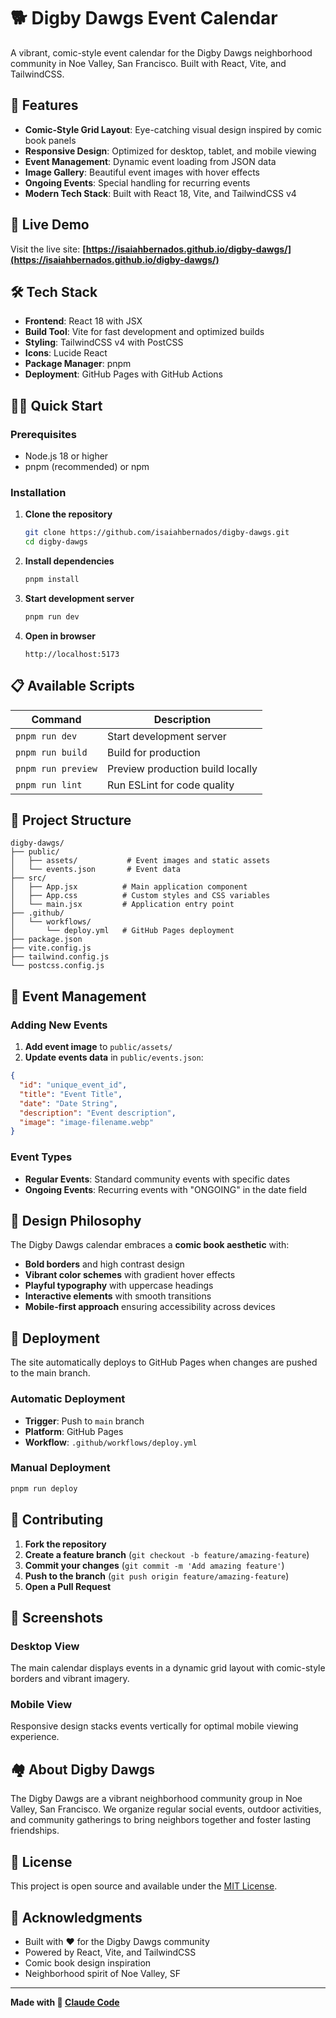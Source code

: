 # 🐕 Digby Dawgs Event Calendar

A vibrant, comic-style event calendar for the Digby Dawgs neighborhood community in Noe Valley, San Francisco. Built with React, Vite, and TailwindCSS.

## 🌟 Features

- **Comic-Style Grid Layout**: Eye-catching visual design inspired by comic book panels
- **Responsive Design**: Optimized for desktop, tablet, and mobile viewing
- **Event Management**: Dynamic event loading from JSON data
- **Image Gallery**: Beautiful event images with hover effects
- **Ongoing Events**: Special handling for recurring events
- **Modern Tech Stack**: Built with React 18, Vite, and TailwindCSS v4

## 🚀 Live Demo

Visit the live site: **[https://isaiahbernados.github.io/digby-dawgs/](https://isaiahbernados.github.io/digby-dawgs/)**

## 🛠️ Tech Stack

- **Frontend**: React 18 with JSX
- **Build Tool**: Vite for fast development and optimized builds
- **Styling**: TailwindCSS v4 with PostCSS
- **Icons**: Lucide React
- **Package Manager**: pnpm
- **Deployment**: GitHub Pages with GitHub Actions

## 🏃‍♂️ Quick Start

### Prerequisites

- Node.js 18 or higher
- pnpm (recommended) or npm

### Installation

1. **Clone the repository**
   ```bash
   git clone https://github.com/isaiahbernados/digby-dawgs.git
   cd digby-dawgs
   ```

2. **Install dependencies**
   ```bash
   pnpm install
   ```

3. **Start development server**
   ```bash
   pnpm run dev
   ```

4. **Open in browser**
   ```
   http://localhost:5173
   ```

## 📋 Available Scripts

| Command | Description |
|---------|-------------|
| `pnpm run dev` | Start development server |
| `pnpm run build` | Build for production |
| `pnpm run preview` | Preview production build locally |
| `pnpm run lint` | Run ESLint for code quality |

## 📁 Project Structure

```
digby-dawgs/
├── public/
│   ├── assets/           # Event images and static assets
│   └── events.json       # Event data
├── src/
│   ├── App.jsx          # Main application component
│   ├── App.css          # Custom styles and CSS variables
│   └── main.jsx         # Application entry point
├── .github/
│   └── workflows/
│       └── deploy.yml   # GitHub Pages deployment
├── package.json
├── vite.config.js
├── tailwind.config.js
└── postcss.config.js
```

## 🎨 Event Management

### Adding New Events

1. **Add event image** to `public/assets/`
2. **Update events data** in `public/events.json`:

```json
{
  "id": "unique_event_id",
  "title": "Event Title",
  "date": "Date String",
  "description": "Event description",
  "image": "image-filename.webp"
}
```

### Event Types

- **Regular Events**: Standard community events with specific dates
- **Ongoing Events**: Recurring events with "ONGOING" in the date field

## 🎯 Design Philosophy

The Digby Dawgs calendar embraces a **comic book aesthetic** with:

- **Bold borders** and high contrast design
- **Vibrant color schemes** with gradient hover effects
- **Playful typography** with uppercase headings
- **Interactive elements** with smooth transitions
- **Mobile-first approach** ensuring accessibility across devices

## 🚢 Deployment

The site automatically deploys to GitHub Pages when changes are pushed to the main branch.

### Automatic Deployment
- **Trigger**: Push to `main` branch
- **Platform**: GitHub Pages
- **Workflow**: `.github/workflows/deploy.yml`

### Manual Deployment
```bash
pnpm run deploy
```

## 🤝 Contributing

1. **Fork the repository**
2. **Create a feature branch** (`git checkout -b feature/amazing-feature`)
3. **Commit your changes** (`git commit -m 'Add amazing feature'`)
4. **Push to the branch** (`git push origin feature/amazing-feature`)
5. **Open a Pull Request**

## 📸 Screenshots

### Desktop View
The main calendar displays events in a dynamic grid layout with comic-style borders and vibrant imagery.

### Mobile View
Responsive design stacks events vertically for optimal mobile viewing experience.

## 🏘️ About Digby Dawgs

The Digby Dawgs are a vibrant neighborhood community group in Noe Valley, San Francisco. We organize regular social events, outdoor activities, and community gatherings to bring neighbors together and foster lasting friendships.

## 📄 License

This project is open source and available under the [MIT License](LICENSE).

## 🙏 Acknowledgments

- Built with ❤️ for the Digby Dawgs community
- Powered by React, Vite, and TailwindCSS
- Comic book design inspiration
- Neighborhood spirit of Noe Valley, SF

---

**Made with 🤖 [Claude Code](https://claude.ai/code)**